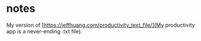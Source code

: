 # notes
My version of [https://jeffhuang.com/productivity_text_file/](My productivity app is a never-ending .txt file).
